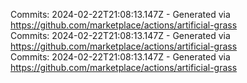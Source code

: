 Commits: 2024-02-22T21:08:13.147Z - Generated via https://github.com/marketplace/actions/artificial-grass
<br>
Commits: 2024-02-22T21:08:13.147Z - Generated via https://github.com/marketplace/actions/artificial-grass
<br>
Commits: 2024-02-22T21:08:13.147Z - Generated via https://github.com/marketplace/actions/artificial-grass
<br>
